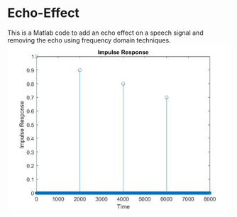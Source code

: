 # Echo-Effect
This is a Matlab code to add an echo effect on a speech signal and removing the echo using frequency domain techniques.</br>
![GitHub Logo](/impulse_response.jpg)

